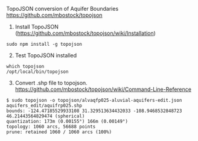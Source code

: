 TopoJSON conversion of Aquifer Boundaries 
https://github.com/mbostock/topojson


1. Install TopoJSON (https://github.com/mbostock/topojson/wiki/Installation)

```
sudo npm install -g topojson
```

2. Test TopoJSON installed

```
which topojson
/opt/local/bin/topojson
```

3. Convert .shp file to topojson. https://github.com/mbostock/topojson/wiki/Command-Line-Reference

```
$ sudo topojson -o topojson/alvaqfp025-aluvial-aquifers-edit.json aquifers_edit/aquifrp025.shp                        
bounds: -124.47185529933108 31.329513634432033 -108.9468532848723 46.21443564829474 (spherical)
quantization: 173m (0.00155°) 166m (0.00149°)
topology: 1060 arcs, 56688 points
prune: retained 1060 / 1060 arcs (100%)

```
